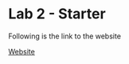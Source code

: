 # Lab 2 - Starter

Following is the link to the website

[Website](https://mohakvni.github.io/CSE110_Lab2_Starter/)